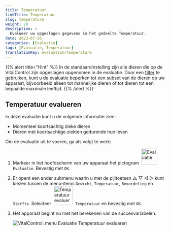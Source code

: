 ```yaml
---
title: Temperatuur
linkTitle: Temperatuur
slug: temperature
weight: 20
description: >
  Evalueer uw opgeslagen gegevens in het gedeelte Temperatuur.
date: 2023-07-26
categories: [Evaluatie]
tags: [Evaluatie, Temperatuur]
translationKey: evaluation/temperature
---
```

{{% alert title="Hint" %}}
In de standaardinstelling zijn alle dieren die op de VitalControl zijn opgeslagen opgenomen in de evaluatie. Door een [filter](../../filter/) te gebruiken, kunt u de evaluatie beperken tot een subset van de dieren op uw apparaat, bijvoorbeeld alleen tot mannelijke dieren of tot dieren tot een bepaalde maximale leeftijd.
{{% /alert %}}

## Temperatuur evalueren

In deze evaluatie kunt u de volgende informatie zien:
- Momenteel koortsachtig zieke dieren
- Dieren met koortsachtige ziekten gedurende hun leven

Om de evaluatie uit te voeren, ga als volgt te werk:

1. Markeer in het hoofdscherm van uw apparaat het pictogram &nbsp;<img src="/icons/main/evaluation.svg" width="50" align="bottom" alt="Evaluatie" />&nbsp; `Evaluatie`. Bevestig met `OK`.

2. Er opent een ander submenu waarin u met de pijltoetsen △ ▽ ◁ ▷ kunt kiezen tussen de menu-items `Gewicht`, `Temperatuur`, `Beoordeling` en `Sterfte`. Selecteer &nbsp;<img src="/icons/evaluation/temperature.svg" width="60" align="bottom" alt="Temperatuur evalueren" />&nbsp; `Temperatuur` en bevestig met `OK`.

3. Het apparaat begint nu met het berekenen van de succesvariabelen.

   ![VitalControl: menu Evaluatie Temperatuur evalueren](../images/temperature.png "Temperatuur evalueren")
